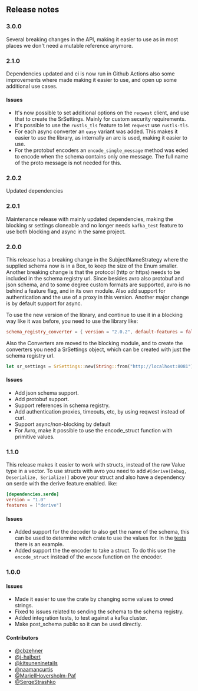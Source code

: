 ## Release notes

### 3.0.0

Several breaking changes in the API, making it easier to use as in most places we don't need a mutable reference anymore.

### 2.1.0

Dependencies updated and ci is now run in Github Actions also some improvements where made making it easier to use, and open up some additional use cases.

#### Issues
- It's now possible to set additional options on the `reqwest` client, and use that to create the SrSettings. Mainly for custom security requirements.
- It's possible to use the `rustls_tls` feature to let `reqwest` use `rustls-tls`.
- For each async converter an `easy` variant was added. This makes it easier to use the library, as internally an arc is used, making it easier to use.
- For the protobuf encoders an `encode_single_message` method was eded to encode when the schema contains only one message. The full name of the proto message is not needed for this.

### 2.0.2

Updated dependencies

### 2.0.1

Maintenance release with mainly updated dependencies, making the blocking sr settings cloneable and no longer needs `kafka_test` feature to use both blocking and async in the same project.

### 2.0.0

This release has a breaking change in the SubjectNameStrategy where the supplied schema now is in a Box, to keep the size of the Enum smaller.
Another breaking change is that the protocol  (http or https) needs  to be included in the schema registry url.
Since besides avro also protobuf and json schema, and to some degree custom formats are supported, avro is no behind a feature flag, and in its own module.
Also add support for authentication and the use of a proxy in this version.
Another major change is by default support for async.

To use the new version of the library, and continue to use it in a blocking way like it was before, you need to use the library like:
```toml
schema_registry_converter = { version = "2.0.2", default-features = false, features = ["avro", "blocking"]}
```
Also the Converters are moved to the blocking module, and to create the converters you need a SrSettings object, which can be created with just the
schema registry url. 
```rust
let sr_settings = SrSettings::new(String::from("http://localhost:8081"));
```

#### Issues

- Add json schema support.
- Add protobuf support.
- Support references in schema registry.
- Add authentication proxies, timeouts, etc, by using reqwest instead of curl.
- Support async/non-blocking by default
- For Avro, make it possible to use the encode_struct function with primitive values.

### 1.1.0

This release makes it easier to work with structs, instead of the raw Value type in a vector.
To use structs with avro you need to add `#[derive(Debug, Deserialize, Serialize)]` above your
struct and also have a dependency on serde with the derive feature enabled. like:
```toml
[dependencies.serde]
version = "1.0"
features = ["derive"]
```

#### Issues

- Added support for the decoder to also get the name of the schema, this
can be used to determine witch crate to use the values for. In the [tests](https://github.com/gklijs/schema_registry_converter/blob/master/src/lib.rs#L577)
there is an example.
- Added support the the encoder to take a struct. To do this use the `encode_struct`
instead of the `encode` function on the encoder.

### 1.0.0

#### Issues

- Made it easier to use the crate by changing some values to owed strings.
- Fixed to issues related to sending the schema to the schema registry.
- Added integration tests, to test against a kafka cluster.
- Make post_schema public so it can be used directly.

#### Contributors

- [@cbzehner](https://github.com/cbzehner)
- [@j-halbert](https://github.com/j-halbert)  
- [@kitsuneninetails](https://github.com/kitsuneninetails)
- [@naamancurtis](https://github.com/naamancurtis)
- [@MariellHoversholm-Paf](https://github.com/MariellHoversholm-Paf)
- [@SergeStrashko](https://github.com/SergeStrashko)